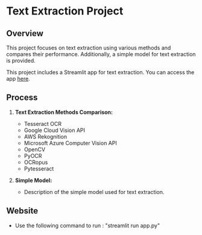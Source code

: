 # Text Extraction Project

## Overview

This project focuses on text extraction using various methods and compares their performance. Additionally, a simple model for text extraction is provided.

This project includes a Streamlit app for text extraction. You can access the app [here](https://nitinshivakumar-text-extraction-project-text-extraction-9cibwc.streamlit.app/).


## Process

1. **Text Extraction Methods Comparison:**
   - Tesseract OCR
   - Google Cloud Vision API
   - AWS Rekognition
   - Microsoft Azure Computer Vision API
   - OpenCV
   - PyOCR
   - OCRopus
   - Pytesseract

2. **Simple Model:**
   - Description of the simple model used for text extraction.


## Website
- Use the following command to run : "streamlit run app.py"

